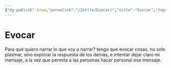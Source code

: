 ```yaml
---
{"dg-publish":true,"permalink":"/Zettle/Evocar/","title":"Evocar","tags":["Idea,"],"created":"2023-04-27T07:47:06.083-05:00","updated":"2023-08-26T20:26:43.895-05:00"}
---
```



# Evocar

Para qué quiero narrar lo que voy a narrar? tengo que evocar cosas, no solo plasmar, sino explorar la respuesta de los demás, e intentar dejar claro mi mensaje, a la vez que permita a las personas hacer personal ese mensaje.
